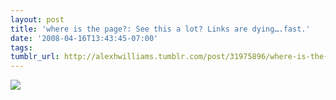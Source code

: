 ```yaml
---
layout: post
title: 'where is the page?: See this a lot? Links are dying….fast.'
date: '2008-04-16T13:43:45-07:00'
tags: 
tumblr_url: http://alexhwilliams.tumblr.com/post/31975896/where-is-the-page-see-this-a-lot-links-are
---
```

<img src="http://25.media.tumblr.com/EXq6qISRE7vx3y91OrRTt4Nd_250.jpg"/>

